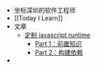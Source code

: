 - 坐标深圳的软件工程师
- [[Today I Learn]]
- 文章
	- [定制 javascript runtime](https://github.com/zcfan/create-your-own-javascript-runtime)
		- [Part 1：前置知识](https://github.com/zcfan/create-your-own-javascript-runtime/blob/main/part1_prerequests/note.md)
		- [Part 2：构建依赖](https://github.com/zcfan/create-your-own-javascript-runtime/blob/main/part2_build-dependencies/note.md)
-